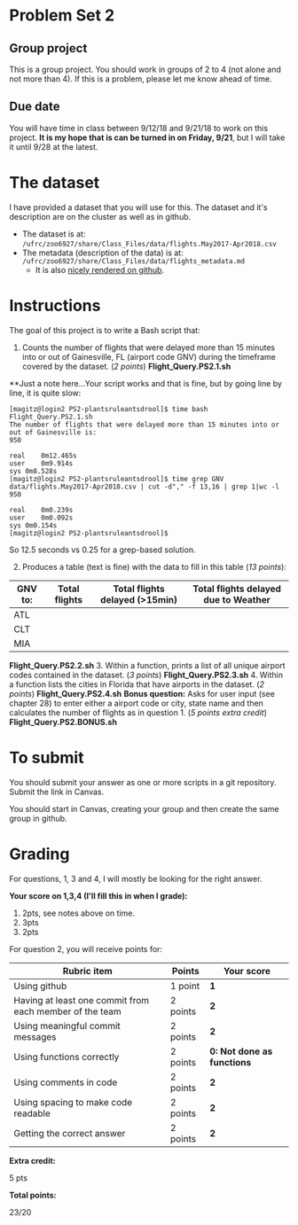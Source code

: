# Problem Set 2

## Group project
This is a group project.
You should work in groups of 2 to 4 (not alone and not more than 4). If this is a problem, please let me know ahead of time.

## Due date
You will have time in class between 9/12/18 and 9/21/18 to work on this project. **It is my hope that is can be turned in on Friday, 9/21**, but I will take it until 9/28 at the latest.

# The dataset
I have provided a dataset that you will use for this. The dataset and it's description are on the cluster as well as in github.
 * The dataset is at: `/ufrc/zoo6927/share/Class_Files/data/flights.May2017-Apr2018.csv`
 * The metadata (description of the data) is at: `/ufrc/zoo6927/share/Class_Files/data/flights_metadata.md`
     * It is also [nicely rendered on github](https://github.com/CompTools/Class_Files/blob/master/data/flights_metadata.md).

# Instructions

The goal of this project is to write a Bash script that:
1. Counts the number of flights that were delayed more than 15 minutes into or out of Gainesville, FL (airport code GNV) during the timeframe covered by the dataset. (*2 points*)
**Flight_Query.PS2.1.sh**

**Just a note here...Your script works and that is fine, but by going line by line, it is quite slow:

```
[magitz@login2 PS2-plantsruleantsdrool]$ time bash Flight_Query.PS2.1.sh 
The number of flights that were delayed more than 15 minutes into or out of Gainesville is:
950

real	0m12.465s
user	0m9.914s
sys	0m8.528s
[magitz@login2 PS2-plantsruleantsdrool]$ time grep GNV data/flights.May2017-Apr2018.csv | cut -d"," -f 13,16 | grep 1|wc -l
950

real	0m0.239s
user	0m0.092s
sys	0m0.154s
[magitz@login2 PS2-plantsruleantsdrool]$ 
```

So 12.5 seconds vs 0.25 for a grep-based solution.


2. Produces a table (text is fine) with the data to fill in this table (*13 points*):


GNV to: | Total flights | Total flights delayed (>15min) | Total flights delayed due to Weather
--------|---------------|------------------------|-------------------------------
ATL |
CLT |
MIA |
**Flight_Query.PS2.2.sh**
3. Within a function, prints a list of all unique airport codes contained in the dataset. (*3 points*)
**Flight_Query.PS2.3.sh**
4. Within a function lists the cities in Florida that have airports in the dataset. (*2 points*)
**Flight_Query.PS2.4.sh**
**Bonus question:**  Asks for user input (see chapter 28) to enter either a airport code or city, state name and then calculates the number of flights as in question 1. (*5 points extra credit*)
**Flight_Query.PS2.BONUS.sh**
# To submit
You should submit your answer as one or more scripts in a git repository. Submit the link in Canvas.

You should start in Canvas, creating your group and then create the same group in github.

# Grading
For questions, 1, 3 and 4, I will mostly be looking for the right answer.

**Your score on 1,3,4 (I'll fill this in when I grade):**

1. 2pts, see notes above on time.
3. 3pts
4. 2pts


For question 2, you will receive points for:

Rubric item | Points | Your score
------------|--------|-----------
Using github| 1 point | **1**
Having at least one commit from each member of the team | 2 points |**2**
Using meaningful commit messages | 2 points | **2**
Using functions correctly | 2 points | **0: Not done as functions**
Using comments in code | 2 points| **2**
Using spacing to make code readable | 2 points | **2**
Getting the correct answer | 2 points | **2**

**Extra credit:**

5 pts

**Total points:**

23/20
